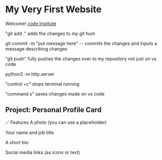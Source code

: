 # My Very First Website

Welcome! [code Institute](https://codeinstitute.net)

"git add ." adds the changes to my git hum 

git commit -m "put message here" -- commits the changes and inputs a message describing changes

"git push" fully pushes the changes over to my repository not just on vs code

python3 -m http.server

"control +c" stops terminal running 

"command s" saves changes made on vs code 

## Project: Personal Profile Card
✅ Features
A photo (you can use a placeholder)

Your name and job title

A short bio

Social media links (as icons or text)
